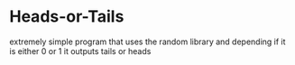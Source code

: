 # Heads-or-Tails
extremely simple program that uses the random library and depending if it is either 0 or 1 it outputs tails or heads
